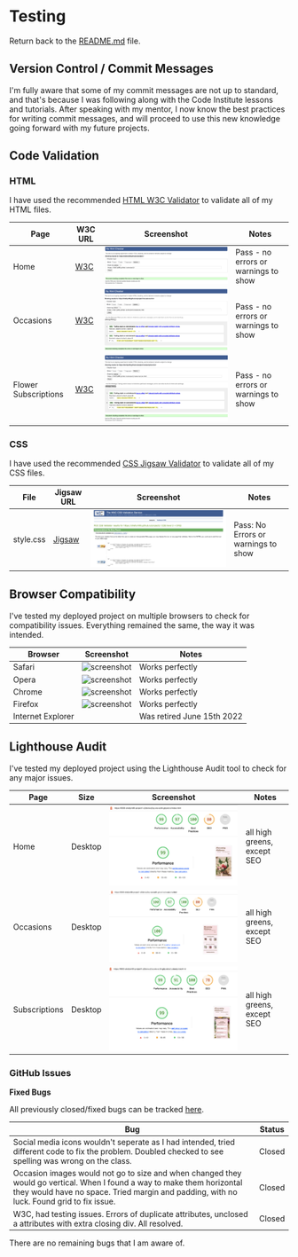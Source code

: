 # Testing

Return back to the [README.md](README.md) file.

## Version Control / Commit Messages

I'm fully aware that some of my commit messages are not up to standard, and that's because I was following along with the Code Institute lessons and tutorials. After speaking with my mentor, I now know the best practices for writing commit messages, and will proceed to use this new knowledge going forward with my future projects.

## Code Validation


### HTML

I have used the recommended [HTML W3C Validator](https://validator.w3.org) to validate all of my HTML files.


| Page | W3C URL | Screenshot | Notes |
| --- | --- | --- | --- |
| Home | [W3C](https://validator.w3.org/nu/?doc=https%3A%2F%2Fshellym96.github.io%2Fproject1%2Findex.html) | ![screenshot](documentation/html-validation.png) | Pass - no errors or warnings to show|
| Occasions | [W3C](https://validator.w3.org/nu/?doc=https%3A%2F%2Fshellym96.github.io%2Fproject1%2Foccasions.html) | ![screenshot](documentation/occasions-validation.png) | Pass - no errors or warnings to show|
| Flower Subscriptions | [W3C](https://validator.w3.org/nu/?doc=https%3A%2F%2Fshellym96.github.io%2Fproject1%2Fsubscription.html) | ![screenshot](documentation/subs-validation.png) | Pass - no errors or warnings to show|


### CSS

I have used the recommended [CSS Jigsaw Validator](https://jigsaw.w3.org/css-validator) to validate all of my CSS files.


| File | Jigsaw URL | Screenshot | Notes |
| --- | --- | --- | --- |
| style.css | [Jigsaw](https://jigsaw.w3.org/css-validator/validator?uri=https%3A%2F%2Fshellym96.github.io%2Fproject1) | ![screenshot](documentation/css-validation.png) | Pass: No Errors or warnings to show |

## Browser Compatibility

I've tested my deployed project on multiple browsers to check for compatibility issues.
Everything remained the same, the way it was intended.

| Browser | Screenshot | Notes |
| --- | --- | --- |
| Safari | ![screenshot](documentation/safari.png) | Works perfectly |
| Opera | ![screenshot](documentation/opera.png) | Works perfectly |
| Chrome| ![screenshot](documentation/chrome.png) | Works perfectly |
| Firefox | ![screenshot](documentation/firefox.png) | Works perfectly |
| Internet Explorer | | Was retired June 15th 2022 |


## Lighthouse Audit

I've tested my deployed project using the Lighthouse Audit tool to check for any major issues.

| Page | Size | Screenshot | Notes |
| --- | --- | --- | --- |
| Home | Desktop | ![screenshot](documentation/lighthouse-index.png) | all high greens, except SEO  |
| Occasions | Desktop | ![screenshot](documentation/lighthouse-occasions.png) | all high greens, except SEO  |
| Subscriptions | Desktop | ![screenshot](documentation/lighthouse-subs.png) | all high greens, except SEO |

### GitHub **Issues**


**Fixed Bugs**

All previously closed/fixed bugs can be tracked [here](https://github.com/shellym96/project1/issues?q=is%3Aissue+is%3Aclosed).

| Bug | Status |
| --- | --- |
| Social media icons wouldn't seperate as I had intended, tried different code to fix the problem. Doubled checked to see spelling was wrong on the class.| Closed |
| Occasion images would not go to size and when changed they would go vertical. When I found a way to make them horizontal they would have no space. Tried margin and padding, with no luck. Found grid to fix issue. | Closed |
| W3C, had testing issues. Errors of duplicate attributes, unclosed a attributes with extra closing div. All resolved. | Closed |


There are no remaining bugs that I am aware of.


